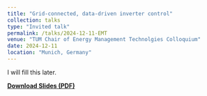 ```yaml
---
title: "Grid-connected, data-driven inverter control"
collection: talks
type: "Invited talk"
permalink: /talks/2024-12-11-EMT
venue: "TUM Chair of Energy Management Technolgies Colloquium"
date: 2024-12-11
location: "Munich, Germany"
---
```


I will fill this later.

[**Download Slides (PDF)**](/files/talks/EMT_colloquium.pdf)